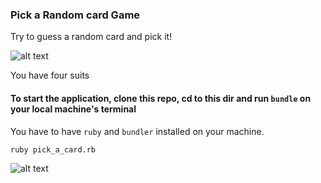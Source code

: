 ### Pick a Random card Game

Try to guess a random card and pick it! 

![alt text](https://www.wikihow.com/images/thumb/a/a1/Do-a-21-Card-Card-Trick-Step-2-Version-3.jpg/550px-nowatermark-Do-a-21-Card-Card-Trick-Step-2-Version-3.jpg.webp)

You have four suits

#### To start the application, clone this repo, cd to this dir and run `bundle` on your local machine's terminal
You have to have `ruby` and `bundler` installed on your machine.

```
ruby pick_a_card.rb
```

![alt text](https://media.giphy.com/media/HRpMyOye9SYaE1s6N3/giphy.gif)
